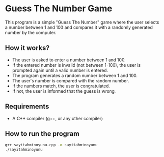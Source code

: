 # Guess The Number Game

This program is a simple "Guess The Number" game where the user selects a number between 1 and 100 and compares it with a randomly generated number by the computer.

## How it works?

- The user is asked to enter a number between 1 and 100.
- If the entered number is invalid (not between 1-100), the user is prompted again until a valid number is entered.
- The program generates a random number between 1 and 100.
- The user's number is compared with the random number.
- If the numbers match, the user is congratulated.
- If not, the user is informed that the guess is wrong.

## Requirements

- A C++ compiler (g++, or any other compiler)

## How to run the program

```bash
g++ sayitahminoyunu.cpp -o sayitahminoyunu
./sayitahminoyunu
